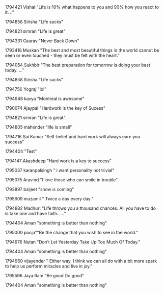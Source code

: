 1794421  Vishal "Life is 10% what happens to you and 90% how you react to it. .."

1794858 Sirisha "Life sucks"

1794821  simran "Life is great"

1794331  Gaurav "Never Back Down"

1793418 Muskan "The best and most beautiful things in the world cannot be seen or even touched - they must be felt with the heart."

1794054 Sukhbir  "The best preparation for tomorrow is doing your best today. ..."

1794858 Sirisha "Life sucks"

1794750 Yograj "lol"

1794948  kavya "Montreal is awesome"

1790074 Ajaypal "Hardwork is the key of Sucess"

1794821  simran "Life is great"

1794805  mahender "life is small"

1794716 Sai Kumar "Self-belief and hard work will always earn you success"

1794404 "Test"

1794147  Akashdeep  "Hard work is a key to success"

1795037 karanpalsingh " i want personality not trivial"

1795075 Aravind "I love those who can smile in trouble"

1793897  baljeet "snow is coming"

1795609 muzamil " Twice a day every day "

1794882 Madhuri "Life throws you a thousand chances. All you have to do is take one and have faith……"


1794404 Aman "something is better than nothing"

1795000 pooja"“Be the change that you wish to see in the world.”


1794976 Nutan "Don’t Let Yesterday Take Up Too Much Of Today."

1794404 Aman "something is better than nothing"

1794960 vijayender " Either way, I think we can all do with a bit more spark to help us perform miracles and live in joy."

1795596 Jaya Ram "Be good Do good"

1794404 Aman "something is better than nothing"






